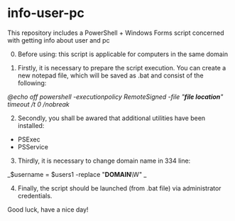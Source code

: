 # info-user-pc
This repository includes a PowerShell + Windows Forms script concerned with getting info about user and pc

0. Before using: this script is applicable for computers in the same domain

1. Firstly, it is necessary to prepare the script execution.
You can create a new notepad file, which will be saved as .bat and consist of the following:

_@echo off
powershell -executionpolicy RemoteSigned -file "**file location**"
timeout /t 0 /nobreak_

2. Secondly, you shall be awared that additional utilities have been installed: 
- PSExec
- PSService

3. Thirdly, it is necessary to change domain name in 334 line:

_$username = $users1 -replace "**DOMAIN**\W" _

4. Finally, the script should be launched (from .bat file) via administrator credentials.

Good luck, have a nice day!
